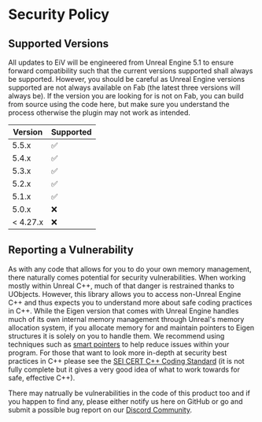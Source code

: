 # Security Policy

## Supported Versions

All updates to EiV will be engineered from Unreal Engine 5.1 to ensure forward compatibility such that the current versions supported shall always be supported. However, you should be careful as Unreal Engine versions
supported are not always available on Fab (the latest three versions will always be). If the version you are looking for is not on Fab, you can build from source using the code here, but make sure you understand the 
process otherwise the plugin may not work as intended.

| Version | Supported          |
| ------- | ------------------ |
| 5.5.x   | :white_check_mark: |
| 5.4.x   | :white_check_mark: |
| 5.3.x   | :white_check_mark: |
| 5.2.x   | :white_check_mark: |
| 5.1.x   | :white_check_mark: |
| 5.0.x   | :x:                |
| < 4.27.x| :x:                |

## Reporting a Vulnerability

As with any code that allows for you to do your own memory management, there naturally comes potential for security vulnerabilities. When working mostly within Unreal C++, much of that danger is restrained thanks to UObjects.
However, this library allows you to access non-Unreal Engine C++ and thus expects you to understand more about safe coding practices in C++. While the Eigen version that comes with Unreal Engine handles much of its own internal memory management through Unreal's memory allocation system, if you allocate memory for and maintain pointers to Eigen structures it is solely on you to handle them. We recommend using techniques such as [smart pointers](https://learn.microsoft.com/en-us/cpp/cpp/smart-pointers-modern-cpp?view=msvc-170) to help reduce issues within your program. For those that want to look more in-depth at security best practices in C++ please see the [SEI CERT C++ Coding Standard](https://wiki.sei.cmu.edu/confluence/display/cplusplus/2+Rules) (it is not fully complete but it gives a very good idea of what to work towards for safe, effective C++).

There may natrually be vulnerabilities in the code of this product too and if you happen to find any, please either notify us here on GitHub or go and submit a possible bug report on our [Discord Community](https://discord.gg/usmH9mZGVe).
